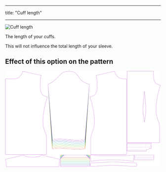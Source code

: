 ***

title: "Cuff length"

***

![Cuff length](cufflength.svg)

The length of your cuffs.

<Note>

This will not influence the total length of your sleeve.

</Note>

## Effect of this option on the pattern

![This image shows the effect of this option by superimposing several variants that have a different value for this option](simon_cufflength_sample.svg "Effect of this option on the pattern")
